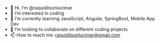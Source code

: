 - 👋 Hi, I’m @raquidilsonlucimar
- 👀 I’m interested in coding
- 🌱 I’m currently learning JavaScript, Angular, SpringBoot, Mobile App Dev
- 💞️ I’m looking to collaborate on different coding projects
- 📫 How to reach me: raquidilsonlucimar@gmail.com

<!---
raquidilsonlucimar/raquidilsonlucimar is a ✨ special ✨ repository because its `README.md` (this file) appears on your GitHub profile.
You can click the Preview link to take a look at your changes.
--->
